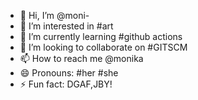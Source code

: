 - 👋 Hi, I’m @moni-
- 👀 I’m interested in #art
- 🌱 I’m currently learning #github actions
- 💞️ I’m looking to collaborate on #GITSCM
- 📫 How to reach me @monika
- 😄 Pronouns: #her #she
- ⚡ Fun fact: DGAF,JBY!

<!---
moni-05/moni-05 is a ✨ special ✨ repository because its `README.md` (this file) appears on your GitHub profile.
You can click the Preview link to take a look at your changes.
--->
